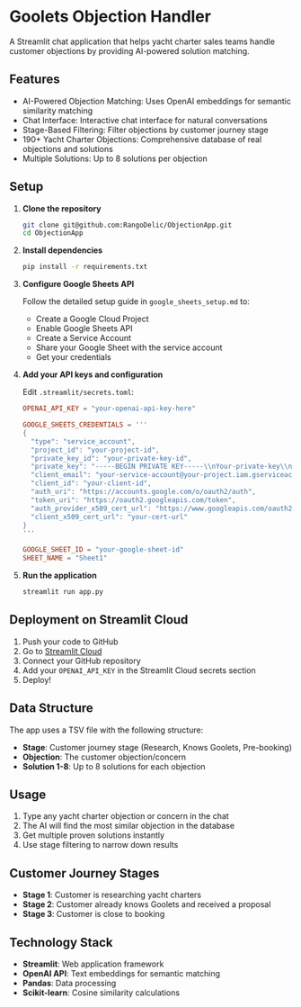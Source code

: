 # Goolets Objection Handler

A Streamlit chat application that helps yacht charter sales teams handle customer objections by providing AI-powered solution matching.

## Features

- AI-Powered Objection Matching: Uses OpenAI embeddings for semantic similarity matching
- Chat Interface: Interactive chat interface for natural conversations
- Stage-Based Filtering: Filter objections by customer journey stage
- 190+ Yacht Charter Objections: Comprehensive database of real objections and solutions
- Multiple Solutions: Up to 8 solutions per objection

## Setup

1. **Clone the repository**
   ```bash
   git clone git@github.com:RangoDelic/ObjectionApp.git
   cd ObjectionApp
   ```

2. **Install dependencies**
   ```bash
   pip install -r requirements.txt
   ```

3. **Configure Google Sheets API**
   
   Follow the detailed setup guide in `google_sheets_setup.md` to:
   - Create a Google Cloud Project
   - Enable Google Sheets API
   - Create a Service Account
   - Share your Google Sheet with the service account
   - Get your credentials

4. **Add your API keys and configuration**
   
   Edit `.streamlit/secrets.toml`:
   ```toml
   OPENAI_API_KEY = "your-openai-api-key-here"
   
   GOOGLE_SHEETS_CREDENTIALS = '''
   {
     "type": "service_account",
     "project_id": "your-project-id",
     "private_key_id": "your-private-key-id",
     "private_key": "-----BEGIN PRIVATE KEY-----\\nYour-private-key\\n-----END PRIVATE KEY-----\\n",
     "client_email": "your-service-account@your-project.iam.gserviceaccount.com",
     "client_id": "your-client-id",
     "auth_uri": "https://accounts.google.com/o/oauth2/auth",
     "token_uri": "https://oauth2.googleapis.com/token",
     "auth_provider_x509_cert_url": "https://www.googleapis.com/oauth2/v1/certs",
     "client_x509_cert_url": "your-cert-url"
   }
   '''
   
   GOOGLE_SHEET_ID = "your-google-sheet-id"
   SHEET_NAME = "Sheet1"
   ```

5. **Run the application**
   ```bash
   streamlit run app.py
   ```

## Deployment on Streamlit Cloud

1. Push your code to GitHub
2. Go to [Streamlit Cloud](https://share.streamlit.io)
3. Connect your GitHub repository
4. Add your `OPENAI_API_KEY` in the Streamlit Cloud secrets section
5. Deploy!

## Data Structure

The app uses a TSV file with the following structure:
- **Stage**: Customer journey stage (Research, Knows Goolets, Pre-booking)
- **Objection**: The customer objection/concern
- **Solution 1-8**: Up to 8 solutions for each objection

## Usage

1. Type any yacht charter objection or concern in the chat
2. The AI will find the most similar objection in the database
3. Get multiple proven solutions instantly
4. Use stage filtering to narrow down results

## Customer Journey Stages

- **Stage 1**: Customer is researching yacht charters
- **Stage 2**: Customer already knows Goolets and received a proposal
- **Stage 3**: Customer is close to booking

## Technology Stack

- **Streamlit**: Web application framework
- **OpenAI API**: Text embeddings for semantic matching
- **Pandas**: Data processing
- **Scikit-learn**: Cosine similarity calculations